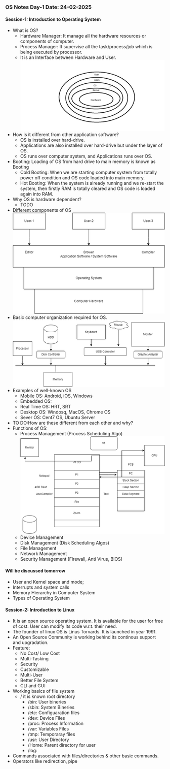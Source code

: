### OS Notes Day-1 Date: 24-02-2025
#### Session-1: Introduction to Operating System
- What is OS?
    - Hardware Manager: It manage all the hardware resources or components of computer.
    - Process Manager: It supervise all the task/process/job which is being executed by processor.
    - It is an Interface between Hardware and User.
![Image](Day_1_1.jpeg)
- How is it different from other application software?
    - OS is installed over hard-drive.
    - Applications are also installed over hard-drive but under the layer of OS.
    - OS runs over computer system, and Applications runs over OS.
- Booting: Loading of OS from hard drive to main memory is known as Booting
    - Cold Booting: When we are starting computer system from totally power off condition and OS code loaded into main memory. 
    - Hot Booting: When the system is already running and we re-start the system, then firstly RAM is totally cleared and OS code is loaded again into RAM.
- Why OS is hardware dependent?
    - TODO
- Different components of OS
![Image](Day_1_2.png)
- Basic computer organization required for OS.
![Image](Day_1_3.png)
- Examples of well-known OS
    - Mobile OS: Android, iOS, Windows
    - Embedded OS: 
    - Real Time OS: HRT, SRT
    - Desktop OS: Windosq, MacOS, Chrome OS
    - Sever OS: Cent7 OS, Ubuntu Server
- TO DO:How are these different from each other and why?
- Functions of OS:
    - Process Management (Process Scheduling Algo)
    ![Image](Day_1_4.png)
    - Device Management
    - Disk Management (Disk Scheduling Algos)
    - File Management
    - Network Management
    - Security Management (Firewall, Anti Virus, BIOS)
#### Will be discussed tomorrow
- User and Kernel space and mode; 
- Interrupts and system calls
- Memory Hierarchy in Computer System
- Types of Operating System
#### Session-2: Introduction to Linux
- It is an open source operating system. It is available for the user for free of cost. User can modify its code w.r.t. their need.
- The founder of linux OS is Linus Torvards. It is launched in year 1991.
- An Open Source Community is working behind its continous support and upgradation.
- Feature:
    - No Cost/ Low Cost
    - Multi-Tasking
    - Security
    - Customizable
    - Multi-User
    - Better File System
    - CLI and GUI
- Working basics of file system
    - / it is known root directory
        - /bin: User bineries
        - /sbin: System Bineries
        - /etc: Configuaration files
        - /dev: Device Files
        - /proc: Process Information
        - /var: Variables Files
        - /tmp: Temporaray files
        - /usr: User Directory
        - /Home: Parent directory for user
        - /log: 
- Commands associated with files/directories & other basic commands.
- Operators like redirection, pipe